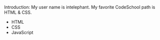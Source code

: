 Introduction: My user name is intelephant.
My favorite CodeSchool path is HTML & CSS.
* HTML
* CSS
* JavaScript